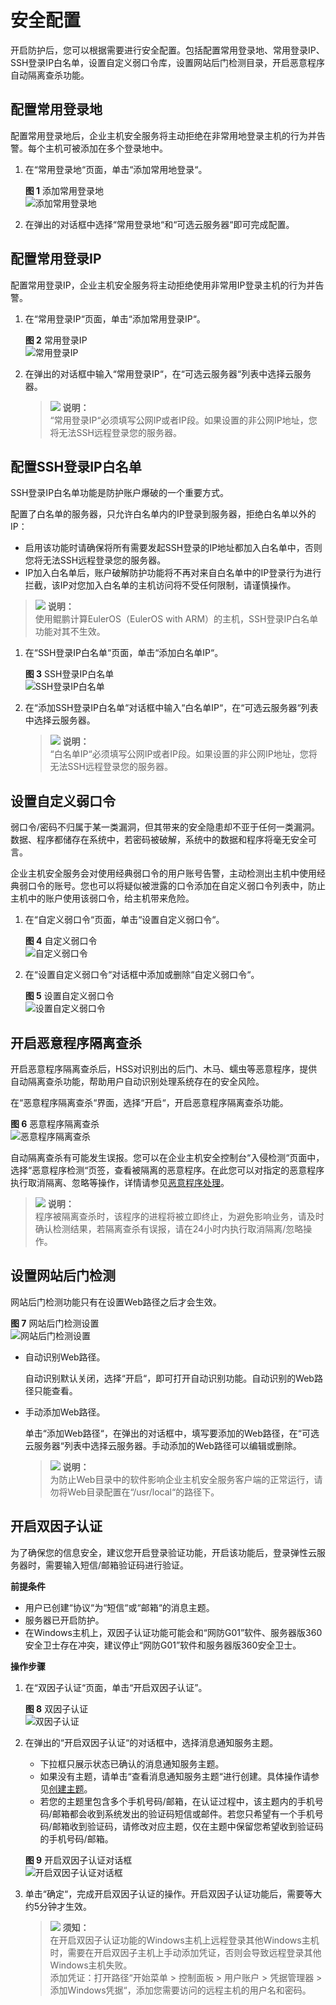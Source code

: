 # 安全配置<a name="hss_01_0051"></a>

开启防护后，您可以根据需要进行安全配置。包括配置常用登录地、常用登录IP、SSH登录IP白名单，设置自定义弱口令库，设置网站后门检测目录，开启恶意程序自动隔离查杀功能。

## 配置常用登录地<a name="section1448034163012"></a>

配置常用登录地后，企业主机安全服务将主动拒绝在非常用地登录主机的行为并告警。每个主机可被添加在多个登录地中。

1.  在“常用登录地“页面，单击“添加常用地登录“。

    **图 1**  添加常用登录地<a name="fig256363543417"></a>  
    ![](figures/添加常用登录地.png "添加常用登录地")

2.  在弹出的对话框中选择“常用登录地“和“可选云服务器“即可完成配置。

## 配置常用登录IP<a name="section10435391307"></a>

配置常用登录IP，企业主机安全服务将主动拒绝使用非常用IP登录主机的行为并告警。

1.  在“常用登录IP“页面，单击“添加常用登录IP“。

    **图 2**  常用登录IP<a name="fig4570731102719"></a>  
    ![](figures/常用登录IP.png "常用登录IP")


1.  在弹出的对话框中输入“常用登录IP“，在“可选云服务器“列表中选择云服务器。

    >![](public_sys-resources/icon-note.gif) **说明：**   
    >“常用登录IP“必须填写公网IP或者IP段。如果设置的非公网IP地址，您将无法SSH远程登录您的服务器。  


## 配置SSH登录IP白名单<a name="section525414343012"></a>

SSH登录IP白名单功能是防护账户爆破的一个重要方式。

配置了白名单的服务器，只允许白名单内的IP登录到服务器，拒绝白名单以外的IP：

-   启用该功能时请确保将所有需要发起SSH登录的IP地址都加入白名单中，否则您将无法SSH远程登录您的服务器。
-   IP加入白名单后，账户破解防护功能将不再对来自白名单中的IP登录行为进行拦截，该IP对您加入白名单的主机访问将不受任何限制，请谨慎操作。

>![](public_sys-resources/icon-note.gif) **说明：**   
>使用鲲鹏计算EulerOS（EulerOS with ARM）的主机，SSH登录IP白名单功能对其不生效。  

1.  在“SSH登录IP白名单“页面，单击“添加白名单IP“。

    **图 3**  SSH登录IP白名单<a name="fig84424528346"></a>  
    ![](figures/SSH登录IP白名单.png "SSH登录IP白名单")

2.  在“添加SSH登录IP白名单“对话框中输入“白名单IP“，在“可选云服务器“列表中选择云服务器。

    >![](public_sys-resources/icon-note.gif) **说明：**   
    >“白名单IP“必须填写公网IP或者IP段。如果设置的非公网IP地址，您将无法SSH远程登录您的服务器。  


## 设置自定义弱口令<a name="section7697154913017"></a>

弱口令/密码不归属于某一类漏洞，但其带来的安全隐患却不亚于任何一类漏洞。数据、程序都储存在系统中，若密码被破解，系统中的数据和程序将毫无安全可言。

企业主机安全服务会对使用经典弱口令的用户账号告警，主动检测出主机中使用经典弱口令的账号。您也可以将疑似被泄露的口令添加在自定义弱口令列表中，防止主机中的账户使用该弱口令，给主机带来危险。

1.  在“自定义弱口令“页面，单击“设置自定义弱口令“。

    **图 4**  自定义弱口令<a name="fig274818019364"></a>  
    ![](figures/自定义弱口令.png "自定义弱口令")

2.  在“设置自定义弱口令“对话框中添加或删除“自定义弱口令“。

    **图 5**  设置自定义弱口令<a name="fig3565353123510"></a>  
    ![](figures/设置自定义弱口令.png "设置自定义弱口令")


## 开启恶意程序隔离查杀<a name="section33461055133017"></a>

开启恶意程序隔离查杀后，HSS对识别出的后门、木马、蠕虫等恶意程序，提供自动隔离查杀功能，帮助用户自动识别处理系统存在的安全风险。

在“恶意程序隔离查杀“界面，选择“开启“，开启恶意程序隔离查杀功能。

**图 6**  恶意程序隔离查杀<a name="fig62341720376"></a>  
![](figures/恶意程序隔离查杀.png "恶意程序隔离查杀")

自动隔离查杀有可能发生误报。您可以在企业主机安全控制台“入侵检测“页面中，选择“恶意程序检测“页签，查看被隔离的恶意程序。在此您可以对指定的恶意程序执行取消隔离、忽略等操作，详情请参见[恶意程序处理](恶意程序检测.md#section15512026122111)。

>![](public_sys-resources/icon-note.gif) **说明：**   
>程序被隔离查杀时，该程序的进程将被立即终止，为避免影响业务，请及时确认检测结果，若隔离查杀有误报，请在24小时内执行取消隔离/忽略操作。  

## 设置网站后门检测<a name="section1932114315"></a>

网站后门检测功能只有在设置Web路径之后才会生效。

**图 7**  网站后门检测设置<a name="fig2784869211394"></a>  
![](figures/网站后门检测设置.png "网站后门检测设置")

-   自动识别Web路径。

    自动识别默认关闭，选择“开启“，即可打开自动识别功能。自动识别的Web路径只能查看。

-   手动添加Web路径。

    单击“添加Web路径“，在弹出的对话框中，填写要添加的Web路径，在“可选云服务器“列表中选择云服务器。手动添加的Web路径可以编辑或删除。

    >![](public_sys-resources/icon-note.gif) **说明：**   
    >为防止Web目录中的软件影响企业主机安全服务客户端的正常运行，请勿将Web目录配置在“/usr/local“的路径下。  


## 开启双因子认证<a name="section172571068317"></a>

为了确保您的信息安全，建议您开启登录验证功能，开启该功能后，登录弹性云服务器时，需要输入短信/邮箱验证码进行验证。

**前提条件**

-   用户已创建“协议“为“短信“或“邮箱“的消息主题。
-   服务器已开启防护。
-   在Windows主机上，双因子认证功能可能会和“网防G01”软件、服务器版360安全卫士存在冲突，建议停止“网防G01”软件和服务器版360安全卫士。

**操作步骤**

1.  在“双因子认证“页面，单击“开启双因子认证”。

    **图 8**  双因子认证<a name="fig81155616717"></a>  
    ![](figures/双因子认证.png "双因子认证")

2.  在弹出的“开启双因子认证“的对话框中，选择消息通知服务主题。

    -   下拉框只展示状态已确认的消息通知服务主题。
    -   如果没有主题，请单击“查看消息通知服务主题“进行创建。具体操作请参见[创建主题](https://support.huaweicloud.com/usermanual-smn/zh-cn_topic_0043961401.html)。
    -   若您的主题里包含多个手机号码/邮箱，在认证过程中，该主题内的手机号码/邮箱都会收到系统发出的验证码短信或邮件。若您只希望有一个手机号码/邮箱收到验证码，请修改对应主题，仅在主题中保留您希望收到验证码的手机号码/邮箱。

    **图 9**  开启双因子认证对话框<a name="fig4637134415463"></a>  
    ![](figures/开启双因子认证对话框.png "开启双因子认证对话框")

3.  单击“确定“，完成开启双因子认证的操作。开启双因子认证功能后，需要等大约5分钟才生效。

    >![](public_sys-resources/icon-notice.gif) **须知：**   
    >在开启双因子认证功能的Windows主机上远程登录其他Windows主机时，需要在开启双因子主机上手动添加凭证，否则会导致远程登录其他Windows主机失败。  
    >添加凭证：打开路径“开始菜单  \>  控制面板  \>  用户账户  \>  凭据管理器  \>  添加Windows凭据“，添加您需要访问的远程主机的用户名和密码。  


